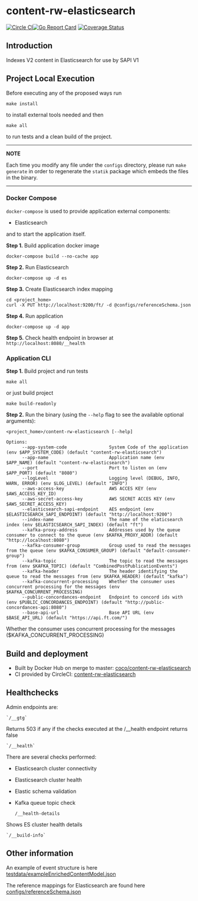 # content-rw-elasticsearch

[![Circle CI](https://circleci.com/gh/Financial-Times/content-rw-elasticsearch/tree/master.png?style=shield)](https://circleci.com/gh/Financial-Times/content-rw-elasticsearch/tree/master)[![Go Report Card](https://goreportcard.com/badge/github.com/Financial-Times/content-rw-elasticsearch)](https://goreportcard.com/report/github.com/Financial-Times/content-rw-elasticsearch) [![Coverage Status](https://coveralls.io/repos/github/Financial-Times/content-rw-elasticsearch/badge.svg)](https://coveralls.io/github/Financial-Times/content-rw-elasticsearch)


## Introduction
Indexes V2 content in Elasticsearch for use by SAPI V1

## Project Local Execution

Before executing any of the proposed ways run
```
make install
```
to install external tools needed and then
```
make all
```
to run tests and a clean build of the project.

---
**NOTE**

Each time you modify any file under the `configs` directory, please run `make generate` in order to regenerate
the `statik` package which embeds the files in the binary.

---

### Docker Compose
`docker-compose` is used to provide application external components:
* Elasticsearch

and to start the application itself.

**Step 1.** Build application docker image
```
docker-compose build --no-cache app
```
**Step 2.** Run Elasticsearch 
```
docker-compose up -d es
```
**Step 3.** Create Elasticsearch index mapping
```
cd <project_home>
curl -X PUT http://localhost:9200/ft/ -d @configs/referenceSchema.json
```
**Step 4.** Run application
```
docker-compose up -d app
```
**Step 5.** Check health endpoint in browser at `http://localhost:8080/__health`

### Application CLI
**Step 1.** Build project and run tests
```
make all
```
or just build project
```
make build-readonly
```
**Step 2.** Run the binary (using the `--help` flag to see the available optional arguments):
```
<project_home>/content-rw-elasticsearch [--help]
```
```
Options:
      --app-system-code                System Code of the application (env $APP_SYSTEM_CODE) (default "content-rw-elasticsearch")
      --app-name                       Application name (env $APP_NAME) (default "content-rw-elasticsearch")
      --port                           Port to listen on (env $APP_PORT) (default "8080")
      --logLevel                       Logging level (DEBUG, INFO, WARN, ERROR) (env $LOG_LEVEL) (default "INFO")
      --aws-access-key                 AWS ACCES KEY (env $AWS_ACCESS_KEY_ID)
      --aws-secret-access-key          AWS SECRET ACCES KEY (env $AWS_SECRET_ACCESS_KEY)
      --elasticsearch-sapi-endpoint    AES endpoint (env $ELASTICSEARCH_SAPI_ENDPOINT) (default "http://localhost:9200")
      --index-name                     The name of the elaticsearch index (env $ELASTICSEARCH_SAPI_INDEX) (default "ft")
      --kafka-proxy-address            Addresses used by the queue consumer to connect to the queue (env $KAFKA_PROXY_ADDR) (default "http://localhost:8080")
      --kafka-consumer-group           Group used to read the messages from the queue (env $KAFKA_CONSUMER_GROUP) (default "default-consumer-group")
      --kafka-topic                    The topic to read the messages from (env $KAFKA_TOPIC) (default "CombinedPostPublicationEvents")
      --kafka-header                   The header identifying the queue to read the messages from (env $KAFKA_HEADER) (default "kafka")
      --kafka-concurrent-processing    Whether the consumer uses concurrent processing for the messages (env $KAFKA_CONCURRENT_PROCESSING)
      --public-concordances-endpoint   Endpoint to concord ids with (env $PUBLIC_CONCORDANCES_ENDPOINT) (default "http://public-concordances-api:8080")
      --base-api-url                   Base API URL (env $BASE_API_URL) (default "https://api.ft.com/")
```                    
Whether the consumer uses concurrent processing for the messages ($KAFKA_CONCURRENT_PROCESSING)


## Build and deployment

* Built by Docker Hub on merge to master: [coco/content-rw-elasticsearch](https://hub.docker.com/r/coco/content-rw-elasticsearch/)
* CI provided by CircleCI: [content-rw-elasticsearch](https://circleci.com/gh/Financial-Times/content-rw-elasticsearch)

## Healthchecks
Admin endpoints are:

    `/__gtg`

Returns 503 if any if the checks executed at the /__health endpoint returns false

    `/__health`
    
There are several checks performed:
* Elasticsearch cluster connectivity
* Elasticsearch cluster health
* Elastic schema validation
* Kafka queue topic check


    `/__health-details`
    
Shows ES cluster health details

    `/__build-info` 


## Other information
An example of event structure is here [testdata/exampleEnrichedContentModel.json](messaging/testdata/exampleEnrichedContentModel.json)

The reference mappings for Elasticsearch are found here [configs/referenceSchema.json](configs/referenceSchema.json)
